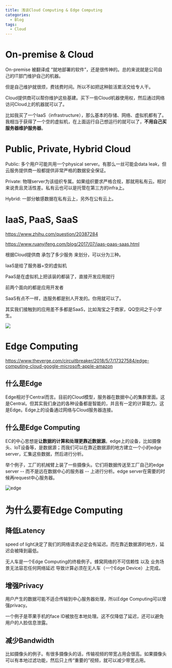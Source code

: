 ```yaml
---
title: 浅谈Cloud Computing & Edge Computing
categories:
  - Blog
tags:
  - Cloud
---
```


# On-premise & Cloud

On-premise 被翻译成 “就地部署的软件”，还是很传神的。总的来说就是公司自己的IT部门维护自己的机器。

但是自己维护就很烦，费钱费时间。所以不如把这种脏活累活交给专人干。

Cloud提供商可以帮你维护这些基建。买下一些Cloud机器使用权，然后通过网络访问Cloud上的机器就可以了。

比如我买了一个IaaS（infrastructure），那么基本的存储、网络、虚拟机都有了。我相当于获得了一个空的虚拟机，在上面运行自己想运行的就可以了，**不用自己买服务器维护服务器**。

# Public, Private, Hybrid Cloud

Public: 多个用户可能共用一个physical server。有那么一丝可能会data leak，但云服务提供商一般都提供非常严格的数据安全保证。

Private: 物理server为该组织专属。如果组织要求严格合规，那就用私有云。相对来说贵且灵活性差。私有云也可以是托管在第三方的infra上。

Hybrid: 一部分敏感数据在私有云上，另外在公有云上。

# IaaS, PaaS, SaaS

https://www.zhihu.com/question/20387284

https://www.ruanyifeng.com/blog/2017/07/iaas-paas-saas.html

根据Cloud提供商 承包了多少服务 来划分，可以分为三种。

IaaS是给了服务器+空的虚拟机

PaaS是在虚拟机上把该装的都装了，直接开发应用就行

前两个面向的都是应用开发者

SaaS有点不一样，连服务都是别人开发的。你用就可以了。

其实我们接触到的应用差不多都是SaaS，比如淘宝之于商家，QQ空间之于小学生。

![](/Users/apple/yuhengfdada.github.io/assets/cloud/aas.jpeg)

# Edge Computing

https://www.theverge.com/circuitbreaker/2018/5/7/17327584/edge-computing-cloud-google-microsoft-apple-amazon

## 什么是Edge

Edge相对于Central而言。目前的Cloud模型，服务器在数据中心的集群里面。这是Central。但其实我们身边的各种设备都是智能的，并且有一定的计算能力。这是Edge。Edge上的设备通过网络与Cloud服务器连接。

## 什么是Edge Computing

EC的中心思想是**让数据的计算和处理更靠近数据源**。edge上的设备，比如摄像头、IoT设备等，是数据源；而我们可以在靠近数据源的地方建立一个小的edge server，汇集这些数据，然后进行分析。

举个例子，工厂的机械臂上装了一些摄像头。它们将数据传送至工厂自己的edge server -- 而不是远在数据中心的服务器 -- 上进行分析。edge server在需要的时候再request中心服务器。

![edge](/Users/apple/yuhengfdada.github.io/assets/cloud/edge.png)

# 为什么要有Edge Computing

## 降低Latency

speed of light决定了我们的网络请求必定会有延迟。而在靠近数据源的地方，延迟会被降到最低。

无人车是一个Edge Computing的终极例子。蜂窝网络的不可信赖性 以及 业务场景无法容忍任何网络延迟 导致计算必须在无人车（一个Edge Device）上完成。

## 增强Privacy

用户产生的数据可能不适合传输到中心服务器处理，所以Edge Computing可以增强privacy。

一个例子是苹果手机的face ID被放在本地处理。这不仅降低了延迟，还可以避免用户的人脸信息泄露。

## 减少Bandwidth

比如摄像头的例子。有很多摄像头的话，传输视频的带宽占用会很高。如果摄像头可以有本地过滤功能，然后只上传“重要的”视频，就可以减少带宽占用。
